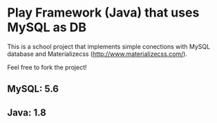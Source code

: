 # Play Framework (Java) that uses MySQL as DB

This is a school project that implements simple conections with MySQL database and Materializecss (http://www.materializecss.com/).

Feel free to fork the project!

## MySQL: 5.6
## Java: 1.8